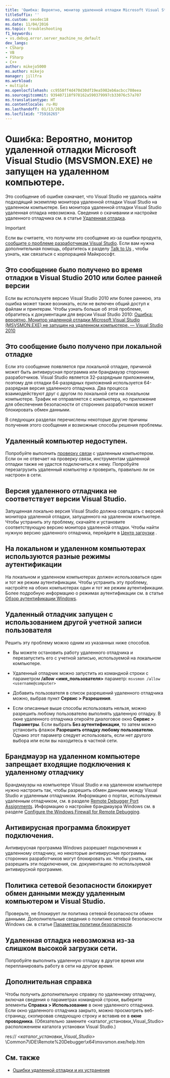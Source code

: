 ```yaml
---
title: 'Ошибка: Вероятно, монитор удаленной отладки Microsoft Visual Studio (MSVSMON.EXE) не запущен на удаленном компьютере.'
titleSuffix: ''
ms.custom: seodec18
ms.date: 11/04/2016
ms.topic: troubleshooting
f1_keywords:
- vs.debug.error.server_machine_no_default
dev_langs:
- CSharp
- VB
- FSharp
- C++
author: mikejo5000
ms.author: mikejo
manager: jillfra
ms.workload:
- multiple
ms.openlocfilehash: cc9558ff4d470d30df19ea5982eb6acbcc708eea
ms.sourcegitcommit: 939407118f978162a590379997cb33076c57a707
ms.translationtype: HT
ms.contentlocale: ru-RU
ms.lasthandoff: 01/13/2020
ms.locfileid: "75916265"
---
```

# <a name="error-the-microsoft-visual-studio-remote-debugging-monitor-msvsmonexe-does-not-appear-to-be-running-on-the-remote-computer"></a>Ошибка: Вероятно, монитор удаленной отладки Microsoft Visual Studio (MSVSMON.EXE) не запущен на удаленном компьютере.
Это сообщение об ошибке означает, что Visual Studio не удалось найти подходящий экземпляр монитора удаленной отладки Visual Studio на удаленном компьютере. Без монитора удаленной отладки Visual Studio удаленная отладка невозможна. Сведения о скачивании и настройке удаленного отладчика см. в статье [Удаленная отладка](../debugger/remote-debugging.md).

> [!IMPORTANT]
> Если вы считаете, что получили это сообщение из-за ошибки продукта, [сообщите о проблеме разработчикам Visual Studio](../ide/how-to-report-a-problem-with-visual-studio.md). Если вам нужна дополнительная помощь, обратитесь к разделу [Talk to Us](../ide/feedback-options.md) , чтобы узнать, как связаться с корпорацией Майкрософт.

## <a name="i-got-this-message-while-i-was-debugging-in-visual-studio-2010-or-earlier"></a>Это сообщение было получено во время отладки в Visual Studio 2010 или более ранней версии
 Если вы используете версию Visual Studio 2010 или более раннюю, эта ошибка может также возникать, если не включен общий доступ к файлам и принтерам. Чтобы узнать больше об этой проблеме, обратитесь к документации для версии Visual Studio 2010: [Ошибка: вероятно, Монитор удаленной отладки Microsoft Visual Studio (MSVSMON.EXE) не запущен на удаленном компьютере. — Visual Studio 2010](/previous-versions/visualstudio/visual-studio-2010/ms164726(v=vs.100))

## <a name="i-got-this-message-while-i-was-debugging-locally"></a>Это сообщение было получено при локальной отладке
 Если это сообщение появляется при локальной отладке, причиной может быть антивирусная программа или брандмауэр сторонних разработчиков. Visual Studio является 32-разрядным приложением, поэтому для отладки 64-разрядных приложений используется 64-разрядная версия удаленного отладчика. Два процесса взаимодействуют друг с другом по локальной сети на локальном компьютере. Трафик не отправляется с компьютера, но приложение для обеспечения безопасности от сторонних разработчиков может блокировать обмен данными.

 В следующих разделах перечислены некоторые другие причины получения этого сообщения и возможные способы решения проблемы.

## <a name="the-remote-machine-is-not-reachable"></a>Удаленный компьютер недоступен.
 Попробуйте выполнить [проверку связи](/previous-versions/windows/it-pro/windows-server-2008-R2-and-2008/ee624059(v=ws.10)) с удаленным компьютером. Если он не отвечает на проверку связи, инструментам удаленной отладки также не удастся подключиться к нему. Попробуйте перезагрузить удаленный компьютер и проверить, правильно ли он настроен в сети.

## <a name="the-version-of-the-remote-debugger-doesnt-match-the-version-of-visual-studio"></a>Версия удаленного отладчика не соответствует версии Visual Studio.
 Запущенная локально версия Visual Studio должна совпадать с версией монитора удаленной отладки, запущенного на удаленном компьютере. Чтобы устранить эту проблему, скачайте и установите соответствующую версию монитора удаленной отладки. Чтобы найти нужную версию удаленного отладчика, перейдите в [Центр загрузки](https://www.microsoft.com/download) .

## <a name="the-local-and-remote-machines-have-different-authentication-modes"></a>На локальном и удаленном компьютерах используются разные режимы аутентификации
 На локальном и удаленном компьютерах должен использоваться один и тот же режим аутентификации. Чтобы устранить эту проблему, настройте на обоих компьютерах один и тот же режим аутентификации. Более подробную информацию о режимах аутентификации см. в статье [Обзор аутентификации Windows](/previous-versions/windows/it-pro/windows-server-2012-R2-and-2012/hh831472(v=ws.11)).

## <a name="the-remote-debugger-is-running-under-a-different-user-account"></a>Удаленный отладчик запущен с использованием другой учетной записи пользователя
 Решить эту проблему можно одним из указанных ниже способов.

- Вы можете остановить работу удаленного отладчика и перезапустить его с учетной записью, используемой на локальном компьютере.

- Удаленный отладчик можно запустить из командной строки с параметром **/allow \<имя_пользователя>** параметр: `msvsmon /allow <username@computer>`

- Добавить пользователя в список разрешений удаленного отладчика можно, выбрав пункт **Сервис > Разрешения**.

- Если описанные выше способы использовать нельзя, можно разрешить любому пользователю выполнять удаленную отладку. В окне удаленного отладчика откройте диалоговое окно **Сервис > Параметры**. Если выбрать   **Без аутентификации**, то затем можно установить флажок **Разрешить отладку любому пользователю**. Однако этот параметр следует использовать, если нет другого выбора или если вы находитесь в частной сети.

## <a name="the-firewall-on-the-remote-machine-doesnt-allow-incoming-connections-to-the-remote-debugger"></a>Брандмауэр на удаленном компьютере запрещает входящие подключения к удаленному отладчику
 Брандмауэры на компьютере Visual Studio и на удаленном компьютере нужно настроить так, чтобы разрешить обмен данными между Visual Studio и удаленным отладчиком. Информацию о портах, используемых удаленным отладчиком, см. в разделе [Remote Debugger Port Assignments](../debugger/remote-debugger-port-assignments.md). Информацию о настройке брандмауэра Windows см. в разделе [Configure the Windows Firewall for Remote Debugging](../debugger/configure-the-windows-firewall-for-remote-debugging.md).

## <a name="anti-virus-software-is-blocking-the-connections"></a>Антивирусная программа блокирует подключения.
 Антивирусная программа Windows разрешает подключения к удаленному отладчику, но некоторые антивирусные программы сторонних разработчиков могут блокировать их. Чтобы узнать, как разрешить эти подключения, см. документацию по используемой антивирусной программе.

## <a name="network-security-policy-is-blocking-communication-between-the-remote-machine-and-visual-studio"></a>Политика сетевой безопасности блокирует обмен данными между удаленным компьютером и Visual Studio.
 Проверьте, не блокирует ли политика сетевой безопасности обмен данными. Дополнительные сведения о политике сетевой безопасности Windows см. в статье [Параметры политики безопасности](/windows/device-security/security-policy-settings/security-policy-settings).

## <a name="the-network-is-too-busy-to-support-remote-debugging"></a>Удаленная отладка невозможна из-за слишком высокой загрузки сети.
 Попробуйте выполнить удаленную отладку в другое время или перепланировать работу в сети на другое время.

## <a name="more-help"></a>Дополнительная справка
 Чтобы получить дополнительную справку по удаленному отладчику, включая сведения о параметрах командной строки, выберите элементы **Справка > Использование** в окне удаленного отладчика. Если окно удаленного отладчика закрыто, можно просмотреть веб-страницу, скопировав следующую строку и вставив ее в **окне проводника**. (Обязательно замените \<каталог_установки_Visual_Studio> расположением каталога установки Visual Studio.)

 res:// *\<каталог_установки_Visual_Studio>* \Common7\IDE\Remote%20Debugger\x64\msvsmon.exe/help.htm

## <a name="see-also"></a>См. также
- [Ошибки удаленной отладки и их устранение](../debugger/remote-debugging-errors-and-troubleshooting.md)
